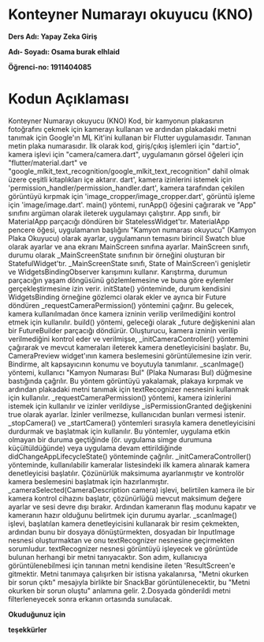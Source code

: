 # Konteyner Numarayı okuyucu (KNO)

**Ders Adı: Yapay Zeka Giriş**

**Adı- Soyadı: Osama burak elhlaid**

**Öğrenci-no: 1911404085**


# Kodun Açıklaması
Konteyner Numarayı okuyucu (KNO)
Kod, bir kamyonun plakasının fotoğrafını çekmek için kamerayı kullanan ve ardından plakadaki metni tanımak için Google'ın ML Kit'ini kullanan bir Flutter uygulamasıdır. Tanınan metin plaka numarasıdır.
İlk olarak kod, giriş/çıkış işlemleri için "dart:io", kamera işlevi için "camera/camera.dart", uygulamanın görsel öğeleri için "flutter/material.dart" ve "google_mlkit_text_recognition/google_mlkit_text_recognition" dahil olmak üzere çeşitli kitaplıkları içe aktarır. dart', kamera izinlerini istemek için 'permission_handler/permission_handler.dart', kamera tarafından çekilen görüntüyü kırpmak için 'image_cropper/image_cropper.dart', görüntü işleme için 'image/image.dart'.
main() yöntemi, runApp() öğesini çağırarak ve "App" sınıfını argüman olarak ileterek uygulamayı çalıştırır.
App sınıfı, bir MaterialApp parçacığı döndüren bir StatelessWidget'tır. MaterialApp pencere öğesi, uygulamanın başlığını "Kamyon numarası okuyucu" (Kamyon Plaka Okuyucu) olarak ayarlar, uygulamanın temasını birincil Swatch blue olarak ayarlar ve ana ekranı MainScreen sınıfına ayarlar.
MainScreen sınıfı, durumu olarak _MainScreenState sınıfının bir örneğini oluşturan bir StatefulWidget'tır. _MainScreenState sınıfı, State of MainScreen'i genişletir ve WidgetsBindingObserver karışımını kullanır. Karıştırma, durumun parçacığın yaşam döngüsünü gözlemlemesine ve buna göre eylemler gerçekleştirmesine izin verir.
initState() yönteminde, durum kendisini WidgetsBinding örneğine gözlemci olarak ekler ve ayrıca bir Future döndüren _requestCameraPermission() yöntemini çağırır. Bu gelecek, kamera kullanılmadan önce kamera izninin verilip verilmediğini kontrol etmek için kullanılır.
build() yöntemi, geleceği olarak _future değişkenini alan bir FutureBuilder parçacığı döndürür. Oluşturucu, kamera izninin verilip verilmediğini kontrol eder ve verilmişse, _initCameraController() yöntemini çağırarak ve mevcut kameraları ileterek kamera denetleyicisini başlatır. Bu, CameraPreview widget'ının kamera beslemesini görüntülemesine izin verir. Bindirme, alt kapsayıcının konumu ve boyutuyla tanımlanır.
_scanImage() yöntemi, kullanıcı "Kamyon Numarası Bul" (Plaka Numarası Bul) düğmesine bastığında çağrılır. Bu yöntem görüntüyü yakalamak, plakaya kırpmak ve ardından plakadaki metni tanımak için textRecognizer nesnesini kullanmak için kullanılır.
_requestCameraPermission() yöntemi, kamera izinlerini istemek için kullanılır ve izinler verildiyse _isPermissionGranted değişkenini true olarak ayarlar. İzinler verilmezse, kullanıcıdan bunları vermesi istenir.
_stopCamera() ve _startCamera() yöntemleri sırasıyla kamera denetleyicisini durdurmak ve başlatmak için kullanılır. Bu yöntemler, uygulama etkin olmayan bir duruma geçtiğinde (ör. uygulama simge durumuna küçültüldüğünde) veya uygulama devam ettirildiğinde didChangeAppLifecycleState() yönteminde çağrılır.
_initCameraController() yönteminde, kullanılabilir kameralar listesindeki ilk kamera alınarak kamera denetleyicisi başlatılır. Çözünürlük maksimuma ayarlanmıştır ve kontrolör kamera beslemesini başlatmak için hazırlanmıştır.
_cameraSelected(CameraDescription camera) işlevi, belirtilen kamera ile bir kamera kontrol cihazını başlatır, çözünürlüğü mevcut maksimum değere ayarlar ve sesi devre dışı bırakır. Ardından kameranın flaş modunu kapatır ve kameranın hazır olduğunu belirtmek için durumu ayarlar.
_scanImage() işlevi, başlatılan kamera denetleyicisini kullanarak bir resim çekmekten, ardından bunu bir dosyaya dönüştürmekten, dosyadan bir InputImage nesnesi oluşturmaktan ve onu textRecognizer nesnesine geçirmekten sorumludur. textRecognizer nesnesi görüntüyü işleyecek ve görüntüde bulunan herhangi bir metni tanıyacaktır.
Son adım, kullanıcıya görüntülenebilmesi için tanınan metni kendisine ileten 'ResultScreen'e gitmektir.
Metni tanımaya çalışırken bir istisna yakalanırsa, "Metni okurken bir sorun çıktı" mesajıyla birlikte bir SnackBar görüntülenecektir, bu "Metni okurken bir sorun oluştu" anlamına gelir.
2.Dosyada gönderildi metni filterleneyecek sonra erkanın ortasında sunulacak.

 
**Okuduğunuz için**

**teşekkürler**
